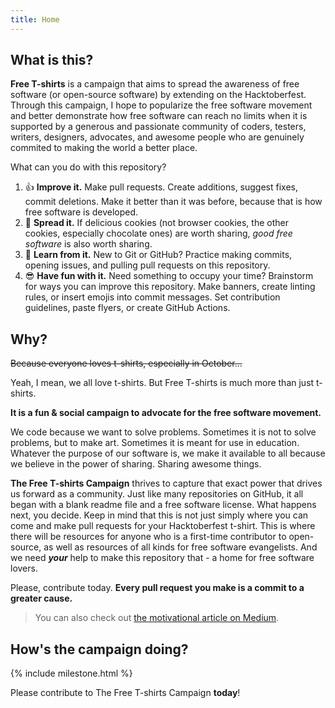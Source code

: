```yaml
---
title: Home
---
```


## What is this?

**Free T-shirts** is a campaign that aims to spread the awareness of free
software (or open-source software) by extending on the Hacktoberfest. Through
this campaign, I hope to popularize the free software movement and better
demonstrate how free software can reach no limits when it is supported by a
generous and passionate community of coders, testers, writers, designers,
advocates, and awesome people who are genuinely commited to making the world a
better place.

What can you do with this repository?

1. :+1: **Improve it.** Make pull requests. Create additions, suggest fixes,
   commit deletions. Make it better than it was before, because that is how free
   software is developed.
2. :loudspeaker: **Spread it.** If delicious cookies (not browser cookies, the
   other cookies, especially chocolate ones) are worth sharing,
   _good free software_ is also worth sharing.
3. :memo: **Learn from it.** New to Git or GitHub? Practice making commits,
   opening issues, and pulling pull requests on this repository.
4. :sunglasses: **Have fun with it.** Need something to occupy your time?
   Brainstorm for ways you can improve this repository. Make banners, create
   linting rules, or insert emojis into commit messages. Set contribution
   guidelines, paste flyers, or create GitHub Actions.

## Why?

~~Because everyone loves t-shirts, especially in October...~~

Yeah, I mean, we all love t-shirts. But Free T-shirts is much more than just
t-shirts.

**It is a fun & social campaign to advocate for the free software movement.**

We code because we want to solve problems. Sometimes it is not to solve
problems, but to make art. Sometimes it is meant for use in education. Whatever
the purpose of our software is, we make it available to all because we believe
in the power of sharing. Sharing awesome things.

**The Free T-shirts Campaign** thrives to capture that exact power that drives
us forward as a community. Just like many repositories on GitHub, it all began
with a blank readme file and a free software license. What happens next, you
decide. Keep in mind that this is not just simply where you can come and make
pull requests for your Hacktoberfest t-shirt. This is where there will be
resources for anyone who is a first-time contributor to open-source, as well as 
resources of all kinds for free software evangelists. And we need **_your_**
help to make this repository that - a home for free software lovers.

Please, contribute today. **Every pull request you make is a commit to a greater
cause.**

> You can also check out [the motivational article on Medium][medium].

[medium]: https://medium.com/@you_create/participating-in-hacktoberfest-this-month-spread-the-awareness-of-free-software-while-doing-so-af6af4309921

## How's the campaign doing?

{% include milestone.html %}

Please contribute to The Free T-shirts Campaign **today**!
